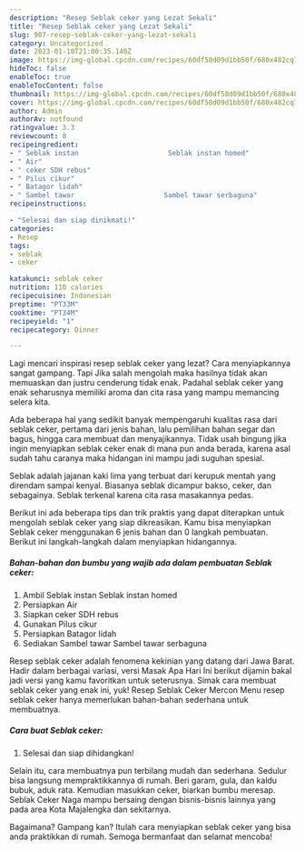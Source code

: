 ```yaml
---
description: "Resep Seblak ceker yang Lezat Sekali"
title: "Resep Seblak ceker yang Lezat Sekali"
slug: 907-resep-seblak-ceker-yang-lezat-sekali
category: Uncategorized
date: 2023-01-10T21:00:35.140Z
image: https://img-global.cpcdn.com/recipes/60df58d09d1bb50f/680x482cq70/seblak-ceker-foto-resep-utama.jpg
hideToc: false
enableToc: true
enableTocContent: false
thumbnail: https://img-global.cpcdn.com/recipes/60df58d09d1bb50f/680x482cq70/seblak-ceker-foto-resep-utama.jpg
cover: https://img-global.cpcdn.com/recipes/60df58d09d1bb50f/680x482cq70/seblak-ceker-foto-resep-utama.jpg
author: Admin
authorAv: notfound
ratingvalue: 3.3
reviewcount: 8
recipeingredient:
- " Seblak instan                      Seblak instan homed"
- " Air"
- " ceker SDH rebus"
- " Pilus cikur"
- " Batagor lidah"
- " Sambel tawar                      Sambel tawar serbaguna"
recipeinstructions:

- "Selesai dan siap dinikmati!"
categories:
- Resep
tags:
- seblak
- ceker

katakunci: seblak ceker 
nutrition: 110 calories
recipecuisine: Indonesian
preptime: "PT33M"
cooktime: "PT34M"
recipeyield: "1"
recipecategory: Dinner

---
```



Lagi mencari inspirasi resep seblak ceker yang lezat? Cara menyiapkannya sangat gampang. Tapi Jika salah mengolah maka hasilnya tidak akan memuaskan dan justru cenderung tidak enak. Padahal seblak ceker yang enak seharusnya memiliki aroma dan cita rasa yang mampu memancing selera kita.


Ada beberapa hal yang sedikit banyak mempengaruhi kualitas rasa dari seblak ceker, pertama dari jenis bahan, lalu pemilihan bahan segar dan bagus, hingga cara membuat dan menyajikannya. Tidak usah bingung jika ingin menyiapkan seblak ceker enak di mana pun anda berada, karena asal sudah tahu caranya maka hidangan ini mampu jadi suguhan spesial.

Seblak adalah jajanan kaki lima yang terbuat dari kerupuk mentah yang direndam sampai kenyal. Biasanya seblak dicampur bakso, ceker, dan sebagainya. Seblak terkenal karena cita rasa masakannya pedas.


Berikut ini ada beberapa tips dan trik praktis yang dapat diterapkan untuk mengolah seblak ceker yang siap dikreasikan. Kamu bisa menyiapkan Seblak ceker menggunakan 6 jenis bahan dan 0 langkah pembuatan. Berikut ini langkah-langkah dalam menyiapkan hidangannya.

<!--inarticleads1-->

##### Bahan-bahan dan bumbu yang wajib ada dalam pembuatan Seblak ceker:

1. Ambil  Seblak instan                      Seblak instan homed
1. Persiapkan  Air
1. Siapkan  ceker SDH rebus
1. Gunakan  Pilus cikur
1. Persiapkan  Batagor lidah
1. Sediakan  Sambel tawar                      Sambel tawar serbaguna


Resep seblak ceker adalah fenomena kekinian yang datang dari Jawa Barat. Hadir dalam berbagai variasi, versi Masak Apa Hari Ini berikut dijamin bakal jadi versi yang kamu favoritkan untuk seterusnya. Simak cara membuat seblak ceker yang enak ini, yuk! Resep Seblak Ceker Mercon Menu resep seblak ceker hanya memerlukan bahan-bahan sederhana untuk membuatnya. 

<!--inarticleads2-->

##### Cara buat Seblak ceker:


1. Selesai dan siap dihidangkan!

Selain itu, cara membuatnya pun terbilang mudah dan sederhana. Sedulur bisa langsung mempraktikkannya di rumah. Beri garam, gula, dan kaldu bubuk, aduk rata. Kemudian masukkan ceker, biarkan bumbu meresap. Seblak Ceker Naga mampu bersaing dengan bisnis-bisnis lainnya yang pada area Kota Majalengka dan sekitarnya. 

Bagaimana? Gampang kan? Itulah cara menyiapkan seblak ceker yang bisa anda praktikkan di rumah. Semoga bermanfaat dan selamat mencoba!

